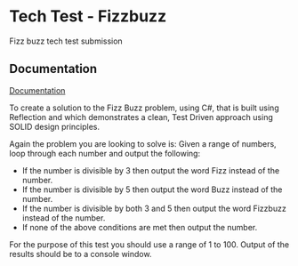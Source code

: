 # Tech Test - Fizzbuzz

Fizz buzz tech test submission


## Documentation

[Documentation](https://linktodocumentation)

To create a solution to the Fizz Buzz problem, using C#, that is built using Reflection and which demonstrates a clean, Test Driven approach using SOLID design principles.

Again the problem you are looking to solve is:
Given a range of numbers, loop through each number and output the following:
- If the number is divisible by 3 then output the word Fizz instead of the number.
- If the number is divisible by 5 then output the word Buzz instead of the number.
- If the number is divisible by both 3 and 5 then output the word Fizzbuzz instead of the number.
- If none of the above conditions are met then output the number.

For the purpose of this test you should use a range of 1 to 100. Output of the results should be to a console window.
